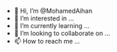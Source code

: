 - 👋 Hi, I’m @MohamedAihan
- 👀 I’m interested in ...
- 🌱 I’m currently learning ...
- 💞️ I’m looking to collaborate on ...
- 📫 How to reach me ...

<!---
MohamedAihan/MohamedAihan is a ✨ special ✨ repository because its `README.md` (this file) appears on your GitHub profile.
You can click the Preview link to take a look at your changes.
--->
